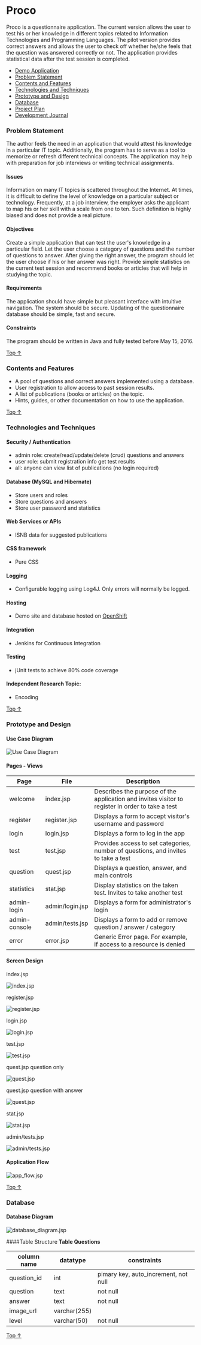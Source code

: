 # Proco
Proco is a questionnaire application. The current version allows the user to test his or her knowledge in different topics related to Information Technologies and Programming Languages. The pilot version provides correct answers and allows the user to check off whether he/she feels that the question was answered correctly or not. The application provides statistical data after the test session is completed.

- [Demo Application](http://tomcat-vgorbic1.rhcloud.com/proco/)
- [Problem Statement](#problem-statement)
- [Contents and Features](#contents-and-features)
- [Technologies and Techniques](#technologies-and-techniques)
- [Prototype and Design](#prototype-and-design)
- [Database](#database)
- [Project Plan](https://github.com/vgorbic1/proco/blob/master/project_plan.md)
- [Development Journal](https://github.com/vgorbic1/proco/blob/master/journal.md)

### Problem Statement
The author feels the need in an application that would attest his knowledge in a particular IT topic. Additionally, the program has to serve as a tool to memorize or refresh different technical concepts. The application may help with preparation for job interviews or writing technical assignments.

#### Issues
Information on many IT topics is scattered throughout the Internet. At times, it is difficult to define the level of knowledge on a particular subject or technology. Frequently, at a job interview, the employer asks the applicant to map his or her skill with a scale from one to ten. Such definition is highly biased and does not provide a real picture.

#### Objectives
Create a simple application that can test the user's knowledge in a particular field. Let the user choose a category of questions and the number of questions to answer. After giving the right answer, the program should let the user choose if his or her answer was right. Provide simple statistics on the current test session and recommend books or articles that will help in studying the topic.

#### Requirements
The application should have simple but pleasant interface with intuitive navigation. The system should be secure. Updating of the questionnaire database should be simple, fast and secure. 

#### Constraints
The program should be written in Java and fully tested before May 15, 2016.

[Top &#8593;](#proco)

### Contents and Features
- A pool of questions and correct answers implemented using a database.
- User registration to allow access to past session results.
- A list of publications (books or articles) on the topic.
- Hints, guides, or other documentation on how to use the application.

[Top &#8593;](#proco)

### Technologies and Techniques
#### Security / Authentication
- admin role: create/read/update/delete (crud) questions and answers
- user role: submit registration info get test results
- all: anyone can view list of publications (no login required)

#### Database (MySQL and Hibernate)
- Store users and roles
- Store questions and answers
- Store user password and statistics

#### Web Services or APIs
- ISNB data for suggested publications

#### CSS framework
- Pure CSS

#### Logging
- Configurable logging using Log4J. Only errors will normally be logged.

#### Hosting
- Demo site and database hosted on [OpenShift](https://tomcat-vgorbic1.rhcloud.com/pico/)

#### Integration
- Jenkins for Continuous Integration

#### Testing
- jUnit tests to achieve 80% code coverage

#### Independent Research Topic:
- Encoding

[Top &#8593;](#proco)

### Prototype and Design
#### Use Case Diagram
![Use Case Diagram](https://github.com/vgorbic1/proco/blob/master/images/use_case.jpg)
#### Pages - Views
|Page | File| Description |
| --- | --- | --- |
|welcome|index.jsp|Describes the purpose of the application and invites visitor to register in order to take a test|
|register|register.jsp|Displays a form to accept visitor's username and password|
|login|login.jsp|Displays a form to log in the app|
|test|test.jsp|Provides access to set categories, number of questions, and invites to take a test|
|question|quest.jsp|Displays a question, answer, and main controls|
|statistics|stat.jsp|Display statistics on the taken test. Invites to take another test|
|admin-login|admin/login.jsp|Displays a form for administrator's login|
|admin-console|admin/tests.jsp|Displays a form to add or remove question / answer / category|
|error|error.jsp|Generic Error page. For example, if access to a resource is denied|

#### Screen Design
index.jsp

![index.jsp](https://github.com/vgorbic1/proco/blob/master/images/index.jpg)

register.jsp

![register.jsp](https://github.com/vgorbic1/proco/blob/master/images/register.jpg)

login.jsp

![login.jsp](https://github.com/vgorbic1/proco/blob/master/images/login.jpg)

test.jsp

![test.jsp](https://github.com/vgorbic1/proco/blob/master/images/test.jpg)

quest.jsp question only

![quest.jsp](https://github.com/vgorbic1/proco/blob/master/images/quest_q.jpg)

quest.jsp question with answer

![quest.jsp](https://github.com/vgorbic1/proco/blob/master/images/quest_a.jpg)

stat.jsp

![stat.jsp](https://github.com/vgorbic1/proco/blob/master/images/stat.jpg)

admin/tests.jsp

![admin/tests.jsp](https://github.com/vgorbic1/proco/blob/master/images/admin_tests.jpg)

#### Application Flow
![app_flow.jsp](https://github.com/vgorbic1/proco/blob/master/images/app_flow.jpg)

[Top &#8593;](#proco)

### Database
#### Database Diagram
![database_diagram.jsp](https://github.com/vgorbic1/proco/blob/master/images/database_diagram.jpg)

####Table Structure
**Table Questions**

|column name|datatype|constraints|
|---|---|---|
|question_id|int|pimary key, auto_increment, not null|
|question|text|not null|
|answer|text|not null|
|image_url|varchar(255)| |
|level|varchar(50)|not null|

[Top &#8593;](#proco)
